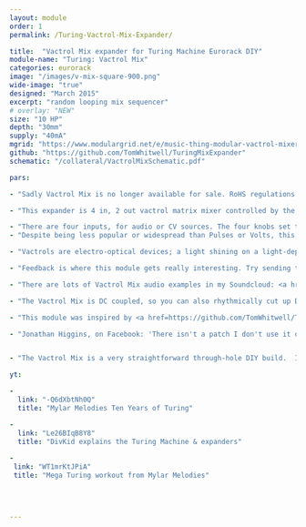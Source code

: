 ```yaml
---
layout: module
order: 1
permalink: /Turing-Vactrol-Mix-Expander/

title:  "Vactrol Mix expander for Turing Machine Eurorack DIY"
module-name: "Turing: Vactrol Mix"
categories: eurorack
image: "/images/v-mix-square-900.png"
wide-image: "true" 
designed: "March 2015"
excerpt: "random looping mix sequencer" 
# overlay: "NEW"
size: "10 HP"
depth: "30mm"
supply: "40mA"
mgrid: "https://www.modulargrid.net/e/music-thing-modular-vactrol-mixer"
github: "https://github.com/TomWhitwell/TuringMixExpander"
schematic: "/collateral/VactrolMixSchematic.pdf"

pars: 

- "Sadly Vactrol Mix is no longer available for sale. RoHS regulations in UK/EU mean we can't sell vactrols, which contain cadmium." 

- "This expander is 4 in, 2 out vactrol matrix mixer controlled by the Turing Machine, connected around the back by a 16 pin ribbon cable. "

- "There are four inputs, for audio or CV sources. The four knobs set the level for each input. Next to each knob is a pair of LEDs. When the LED on the left is lit, the signal goes to the left output. When the LED on the right is lit, the signal goes to the right output. The LEDs are controlled by the Turing Machine module. The two outputs are both doubled (mult-ed) to make it easier to patch feedback loops."
- "Despite being less popular or widespread than Pulses or Volts, this is my favourite Turing Machine expander. It is a unique device that turns mundane source material into wild, unpredictable but rhythmically accessible patterns of sound. It’s a great way to create stereo effects, shifting drones, complex waveforms or feedback loops, and can be the heart of small (but chaotic) system. "

- "Vactrols are electro-optical devices; a light shining on a light-dependent resistor. They have an <a href=https://en.wikipedia.org/wiki/Resistive_opto-isolator#History>extraordinary history</a>, from powering the optical soundtracks on the first sound films in the 1920s to studio compressors, the tremolo in Fender guitar amps, and many of Don Buchla's 1970s synth designs. Modern vactrols are an LED pointing at a cadmium light dependent resistor, sealed together in a little black plastic box. Because the LDR reacts relatively slowly, the signals cut together smoothly, with no clicks or pops. Unfortunately, the cadmium in light dependent resistors is banned in Europe, so Vactrols are becoming harder to find.  "

- "Feedback is where this module gets really interesting. Try sending the (bottom) left and right outputs to your output mixer, and the (top) left and right outputs to spring reverbs or delays, patching the delay/reverb outputs back into input channels. Carefully ride the input levels, and you'll get snippets of feedback. The main clock speed can have a huge effect on feedback levels, because it takes a while to build up."

- "There are lots of Vactrol Mix audio examples in my Soundcloud: <a href=https://soundcloud.com/musicthing/radio-music-20-minutes-of-madness>Twenty Minutes of Madness</a>, <a href=https://soundcloud.com/musicthing/contact-mic-feedback>Contact Mic Feedback</a> and this ancient track recorded using the breadboard prototype</a>."

- "The Vactrol Mix is DC coupled, so you can also rhythmically cut up DC sources; mix LFOs at different speeds with audio rate oscilllators, and frequency modulating a pair of oscillators using the two outputs. "

- "This module was inspired by <a href=https://github.com/TomWhitwell/TuringMixExpander/wiki/Grant-Richter's-Electro-Optical-Mixer>Grant Richter's Cadavre Exquis voltage controlled mixer</a>, which was inspired by André Breton's surrealist game <a href=https://en.wikipedia.org/wiki/Exquisite_corpse>Exquisite Corpse</a>. Richter's mixer also inspired the <a href=https://www.makenoisemusic.com/modules/rxmx-legacy>RxMx module by Make Noise</a>. "

- "Jonathan Higgins, on Facebook: 'There isn't a patch I don't use it on. People often thing you can only use it for crazy stereo percussion (which it is amazing at). But I also often patch all four outputs from the humpback filter into it for evolving stereo drones.'"


- "The Vactrol Mix is a very straightforward through-hole DIY build.  If you get stuck, the <a href=https://github.com/TomWhitwell/TuringMixExpander/issues>Github Issue List</a> is probably the best place to start - remember to check closed issues as well as open ones. "

yt:

- 
  link: "-Q6dXbtNh0Q"
  title: "Mylar Melodies Ten Years of Turing"

- 
  link: "Le26BIqB8Y8"
  title: "DivKid explains the Turing Machine & expanders"
  
- 
 link: "WT1mrKtJPiA"
 title: "Mega Turing workout from Mylar Melodies"
  
  


---
```


